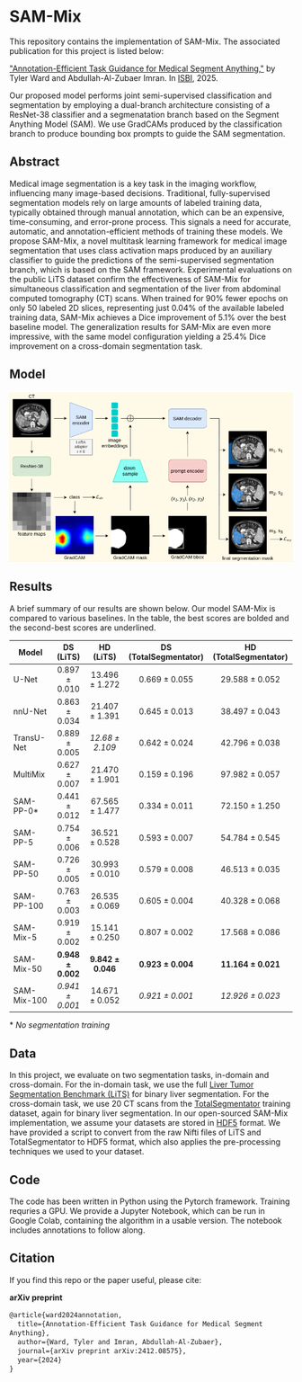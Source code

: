 # SAM-Mix

This repository contains the implementation of SAM-Mix. The associated publication for this project is listed below:

["Annotation-Efficient Task Guidance for Medical Segment Anything,"](https://arxiv.org/pdf/2412.08575) by Tyler Ward and Abdullah-Al-Zubaer Imran. In [ISBI](https://biomedicalimaging.org/2025/), 2025.

Our proposed model performs joint semi-supervised classification and segmentation by employing a dual-branch architecture consisting of a ResNet-38 classifier and a segmenatation branch based on the Segment Anything Model (SAM). We use GradCAMs produced by the classification branch to produce bounding box prompts to guide the SAM segmentation.

## Abstract
Medical image segmentation is a key task in the imaging workflow, influencing many image-based decisions. Traditional, fully-supervised segmentation models rely on large amounts of labeled training data, typically obtained through manual annotation, which can be an expensive, time-consuming, and error-prone process. This signals a need for accurate, automatic, and annotation-efficient methods of training these models. We propose SAM-Mix, a novel multitask learning framework for medical image segmentation that uses class activation maps produced by an auxiliary classifier to guide the predictions of the semi-supervised segmentation branch, which is based on the SAM framework. Experimental evaluations on the public LiTS dataset confirm the effectiveness of SAM-Mix for simultaneous classification and segmentation of the liver from abdominal computed tomography (CT) scans. When trained for 90% fewer epochs on only 50 labeled 2D slices, representing just 0.04% of the available labeled training data, SAM-Mix achieves a Dice improvement of 5.1% over the best baseline model. The generalization results for SAM-Mix are even more impressive, with the same model configuration yielding a 25.4% Dice improvement on a cross-domain segmentation task.

## Model
![Figure](https://github.com/tbwa233/SAM-Mix/blob/main/images/arxivarch(1).png)

## Results
A brief summary of our results are shown below. Our model SAM-Mix is compared to various baselines. In the table, the best scores are bolded and the second-best scores are underlined.

| Model         | DS (LiTS)         | HD (LiTS)         | DS (TotalSegmentator) | HD (TotalSegmentator) |
|---------------|:-----------------:|:-----------------:|:----------------------:|:----------------------:|
| U-Net         | 0.897 ± 0.010     | 13.496 ± 1.272     | 0.669 ± 0.055          | 29.588 ± 0.052         |
| nnU-Net       | 0.863 ± 0.034     | 21.407 ± 1.391     | 0.645 ± 0.013          | 38.497 ± 0.043         |
| TransU-Net    | 0.889 ± 0.005     | _12.68 ± 2.109_    | 0.642 ± 0.024          | 42.796 ± 0.038         | 
| MultiMix      | 0.627 ± 0.007     | 21.470 ± 1.901     | 0.159 ± 0.196          | 97.982 ± 0.057         |
| SAM-PP-0*     | 0.441 ± 0.012     | 67.565 ± 1.477     | 0.334 ± 0.011          | 72.150 ± 1.250         |
| SAM-PP-5      | 0.754 ± 0.006     | 36.521 ± 0.528     | 0.593 ± 0.007          | 54.784 ± 0.545         |
| SAM-PP-50     | 0.726 ± 0.005     | 30.993 ± 0.010     | 0.579 ± 0.008          | 46.513 ± 0.035         |
| SAM-PP-100    | 0.763 ± 0.003     | 26.535 ± 0.069     | 0.605 ± 0.004          | 40.328 ± 0.068         |
| SAM-Mix-5     | 0.919 ± 0.002     | 15.141 ± 0.250     | 0.807 ± 0.002          | 17.568 ± 0.086         |
| SAM-Mix-50    | **0.948 ± 0.002** | **9.842 ± 0.046**  | **0.923 ± 0.004**      | **11.164 ± 0.021**     |
| SAM-Mix-100   | _0.941 ± 0.001_   | 14.671 ± 0.052     | _0.921 ± 0.001_        | _12.926 ± 0.023_       |

\* _No segmentation training_

## Data
In this project, we evaluate on two segmentation tasks, in-domain and cross-domain. For the in-domain task, we use the full [Liver Tumor Segmentation Benchmark (LiTS)](https://competitions.codalab.org/competitions/17094#learn_the_details-overview) for binary liver segmentation. For the cross-domain task, we use 20 CT scans from the [TotalSegmentator](https://zenodo.org/records/10047292) training dataset, again for binary liver segmentation. In our open-sourced SAM-Mix implementation, we assume your datasets are stored in [HDF5](https://www.hdfgroup.org/solutions/hdf5/) format. We have provided a script to convert from the raw Nifti files of LiTS and TotalSegmentator to HDF5 format, which also applies the pre-processing techniques we used to your dataset.

## Code
The code has been written in Python using the Pytorch framework. Training requries a GPU. We provide a Jupyter Notebook, which can be run in Google Colab, containing the algorithm in a usable version. The notebook includes annotations to follow along.

## Citation
If you find this repo or the paper useful, please cite: 

**arXiv preprint**
```
@article{ward2024annotation,
  title={Annotation-Efficient Task Guidance for Medical Segment Anything},
  author={Ward, Tyler and Imran, Abdullah-Al-Zubaer},
  journal={arXiv preprint arXiv:2412.08575},
  year={2024}
}
```
